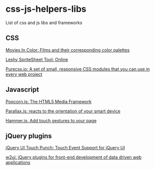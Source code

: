 css-js-helpers-libs
===================

List of css and js libs and frameworks

## CSS
[Movies In Color: Films and their corresponding color palettes](http://moviesincolor.com/)

[Leshy SpriteSheet Tool: Online](http://www.leshylabs.com/apps/sstool/)

[Purecss.io: A set of small, responsive CSS modules that you can use in every web project](http://purecss.io/)

## Javascript
[Popcorn.js: The HTML5 Media Framework](http://popcornjs.org/)

[Parallax.js: reacts to the orientation of your smart device](http://matthew.wagerfield.com/parallax/)

[Hammer.js: Add touch gestures to your page](http://hammerjs.github.io/)


## jQuery plugins
[jQuery UI Touch Punch: Touch Event Support for jQuery UI](http://touchpunch.furf.com/)

[w2ui: jQuery plugins for front-end development of data driven web applications](http://w2ui.com/web/)
